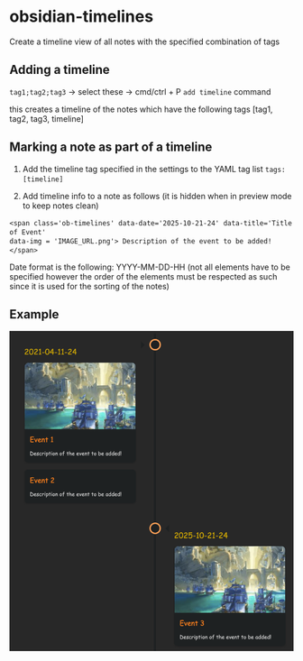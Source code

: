 # obsidian-timelines
Create a timeline view of all notes with the specified combination of tags

## Adding a timeline

`tag1;tag2;tag3` -> select these -> cmd/ctrl + P `add timeline` command

this creates a timeline of the notes which have the following tags [tag1, tag2, tag3, timeline]

## Marking a note as part of a timeline
1. Add the timeline tag specified in the settings to the YAML tag list 
`tags: [timeline]`

2. Add timeline info to a note as follows (it is hidden when in preview mode to keep notes clean)
```
<span class='ob-timelines' data-date='2025-10-21-24' data-title='Title of Event' 
data-img = 'IMAGE_URL.png'> Description of the event to be added! </span> 
```
Date format is the following: YYYY-MM-DD-HH (not all elements have to be specified however the order of the elements must be respected as such since it is used for the sorting of the notes)

## Example
![example](./example_1.png)
